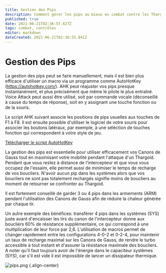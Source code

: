 ```yaml
---
title: Gestion des Pips
description: Comment gérer les pips au mieux en combat contre les Thargoids
published: true
date: 2021-06-21T02:36:57.627Z
tags: combat, contrôles
editor: markdown
dateCreated: 2021-06-21T02:36:55.841Z
---
```


# Gestion des Pips
La gestion des pips peut se faire manuellement, mais il est bien plus efficace d'utiliser un macro via un programme comme AutoHotKey (https://autohotkey.com/). AHK peut réajuster vos pips presque instantanément, et plus précisément que même le pilote le plus entraîné. Voice Attack peut aussi être utilisé, soit par commande vocale (déconseillé à cause du temps de réponse), soit en y assignant une touche fonction ou de la souris.

Le script AHK suivant associe les positions de pips usuelles aux touches de F1 à F8. Il est ensuite possible d'utiliser le logiciel de votre souris pour associer les boutons latéraux, par exemple, à une séléction de touches fonction qui correspondent à votre style de jeu.

[Télécharger le script AutoHotKey](https://cdn.discordapp.com/attachments/641134486003777536/703747638062874634/AutoHotkey.ahk)

La gestion des pips est essentielle pour utiliser efficacement vos Canons de Gauss tout en maximisant votre mobilité pendant l'attaque d'un Thargoid. Pendant que vous restez à distance de l'intercepteur et que vous vous occupez de l'essaim, elle permet aussi de minimiser le temps de recharge de vos boucliers. N'avoir aucun pip dans les systèmes alors que vos boucliers ne sont pas totalement rechargés signifie moins de boucliers au moment de retourner se confronter au Thargoid.

Il est fortement conseillé de garder 3 ou 4 pips dans les armements (ARM) pendant l'utilisation des Canons de Gauss afin de réduire la chaleur générée par chaque tir.

Un autre exemple des bénéfices: transférer 4 pips dans les systèmes (SYS) juste avant d'encaisser les tirs du canon de l'intercepteur donne aux boucliers 60% de résistance supplémentaire, ce qui correspond à une multiplication de leur force par 2,6. L'utilisation de macros permet de changer rapidement entre les configurations 4-0-2 et 0-2-4, pour maintenir un taux de recharge maximal sur les Canons de Gauss, de rendre le turbo accessible à tout instant et d'assurer la résistance maximale des boucliers. A noter qu'il faut toujours avoir de l'énergie dans le capaciteur systèmes (SYS), car s'il est vide il est impossible de lancer un dissipateur thermique.

![pips.png](/img/pips.png) {.align-center}
